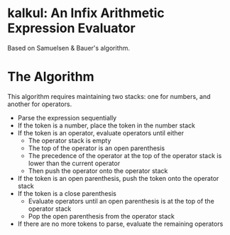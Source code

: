 # kalkul: An Infix Arithmetic Expression Evaluator

Based on Samuelsen & Bauer's algorithm.

# The Algorithm
This algorithm requires maintaining two stacks: one for numbers,
and another for operators.

- Parse the expression sequentially
- If the token is a number, place the token in the number stack
- If the token is an operator, evaluate operators until either
    + The operator stack is empty
    + The top of the operator is an open parenthesis
    + The precedence of the operator at the top of the operator
      stack is lower than the current operator
    + Then push the operator onto the operator stack
- If the token is an open parenthesis, push the token onto the operator stack
- If the token is a close parenthesis
    + Evaluate operators until an open parenthesis is at the
      top of the operator stack
    + Pop the open parenthesis from the operator stack
- If there are no more tokens to parse, evaluate the remaining operators

